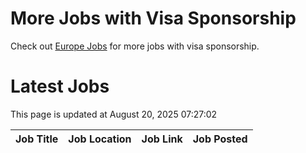 # More Jobs with Visa Sponsorship

Check out [Europe Jobs](https://github.com/sureshparimi/europejobs#latest-jobs) for more jobs with visa sponsorship.

# Latest Jobs

This page is updated at August 20, 2025 07:27:02

| Job Title | Job Location | Job Link | Job Posted |
| --- | --- | --- | --- |
